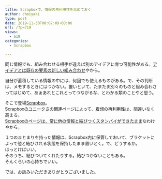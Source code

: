 ```yaml
---
title: Scrapboxで、情報の再利用性を高めておく
author: choiyaki
type: post
date: 2019-11-30T00:07:09+00:00
url: /?p=719
views:
  - 618
categories:
  - Scrapbox

---
```

同じ情報でも、組み合わせる相手が違えば別のアイデアに育つ可能性がある。[アイデアとは既存の要素の新しい組み合わせ][1]やから。

自分が蓄積している情報の中には、何回でも使えるものがある。で、その判断は、メモするときにはつかない。置いといて、たまたま別々のものと組み合わさってはじめて、あぁあれとこれとってつながるな、とわかる類のことやと思う。

そこで登場[Scrapbox][2]。  
[Scrapboxのユニークさ][3]の関連ページによって、着想の再利用性は、間違いなく高まる。  
[Scrapboxのページは、常に他の情報と結びつくスタンバイができたまま][4]なわけやから。

１つのまとまりを持った情報は、Scrapbox内に保管しておいて、ブラケットによって他と結びけれる状態を保持したまま置いとく。で、どうするか。  
ほっとけばいい。  
そのうち、結びついてくれたりする。結びつかないこともある。  
そんくらいの心持ちでいい。

では、お読みいただきありがとうございました。

 [1]: https://scrapbox.io/choiyaki-hondana/%E3%82%A2%E3%82%A4%E3%83%87%E3%82%A2%E3%81%A8%E3%81%AF%E6%97%A2%E5%AD%98%E3%81%AE%E8%A6%81%E7%B4%A0%E3%81%AE%E6%96%B0%E3%81%97%E3%81%84%E7%B5%84%E3%81%BF%E5%90%88%E3%82%8F%E3%81%9B
 [2]: https://scrapbox.io/choiyaki-hondana/Scrapbox
 [3]: https://scrapbox.io/choiyaki-hondana/Scrapbox%E3%81%AE%E3%83%A6%E3%83%8B%E3%83%BC%E3%82%AF%E3%81%95
 [4]: https://scrapbox.io/choiyaki-hondana/Scrapbox%E3%81%AE%E3%83%9A%E3%83%BC%E3%82%B8%E3%81%AF%E3%80%81%E5%B8%B8%E3%81%AB%E4%BB%96%E3%81%AE%E6%83%85%E5%A0%B1%E3%81%A8%E7%B5%90%E3%81%B3%E3%81%A4%E3%81%8F%E3%82%B9%E3%82%BF%E3%83%B3%E3%83%90%E3%82%A4%E3%81%8C%E3%81%A7%E3%81%8D%E3%81%9F%E3%81%BE%E3%81%BE